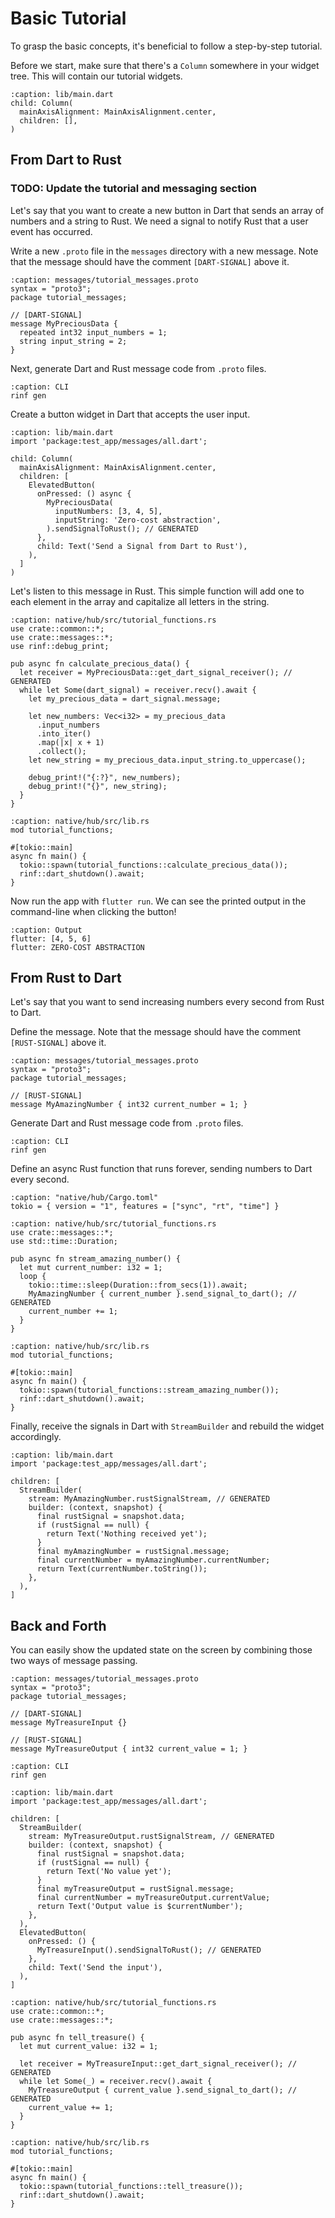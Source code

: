 # Basic Tutorial

To grasp the basic concepts, it's beneficial to follow a step-by-step tutorial.

Before we start, make sure that there's a `Column` somewhere in your widget tree. This will contain our tutorial widgets.

```{code-block} dart
:caption: lib/main.dart
child: Column(
  mainAxisAlignment: MainAxisAlignment.center,
  children: [],
)
```

## From Dart to Rust

### TODO: Update the tutorial and messaging section

Let's say that you want to create a new button in Dart that sends an array of numbers and a string to Rust. We need a signal to notify Rust that a user event has occurred.

Write a new `.proto` file in the `messages` directory with a new message. Note that the message should have the comment `[DART-SIGNAL]` above it.

```{code-block} proto
:caption: messages/tutorial_messages.proto
syntax = "proto3";
package tutorial_messages;

// [DART-SIGNAL]
message MyPreciousData {
  repeated int32 input_numbers = 1;
  string input_string = 2;
}
```

Next, generate Dart and Rust message code from `.proto` files.

```{code-block} shell
:caption: CLI
rinf gen
```

Create a button widget in Dart that accepts the user input.

```{code-block} dart
:caption: lib/main.dart
import 'package:test_app/messages/all.dart';

child: Column(
  mainAxisAlignment: MainAxisAlignment.center,
  children: [
    ElevatedButton(
      onPressed: () async {
        MyPreciousData(
          inputNumbers: [3, 4, 5],
          inputString: 'Zero-cost abstraction',
        ).sendSignalToRust(); // GENERATED
      },
      child: Text('Send a Signal from Dart to Rust'),
    ),
  ]
)
```

Let's listen to this message in Rust. This simple function will add one to each element in the array and capitalize all letters in the string.

```{code-block} rust
:caption: native/hub/src/tutorial_functions.rs
use crate::common::*;
use crate::messages::*;
use rinf::debug_print;

pub async fn calculate_precious_data() {
  let receiver = MyPreciousData::get_dart_signal_receiver(); // GENERATED
  while let Some(dart_signal) = receiver.recv().await {
    let my_precious_data = dart_signal.message;

    let new_numbers: Vec<i32> = my_precious_data
      .input_numbers
      .into_iter()
      .map(|x| x + 1)
      .collect();
    let new_string = my_precious_data.input_string.to_uppercase();

    debug_print!("{:?}", new_numbers);
    debug_print!("{}", new_string);
  }
}
```

```{code-block} rust
:caption: native/hub/src/lib.rs
mod tutorial_functions;

#[tokio::main]
async fn main() {
  tokio::spawn(tutorial_functions::calculate_precious_data());
  rinf::dart_shutdown().await;
}
```

Now run the app with `flutter run`. We can see the printed output in the command-line when clicking the button!

```{code-block} none
:caption: Output
flutter: [4, 5, 6]
flutter: ZERO-COST ABSTRACTION
```

## From Rust to Dart

Let's say that you want to send increasing numbers every second from Rust to Dart.

Define the message. Note that the message should have the comment `[RUST-SIGNAL]` above it.

```{code-block} proto
:caption: messages/tutorial_messages.proto
syntax = "proto3";
package tutorial_messages;

// [RUST-SIGNAL]
message MyAmazingNumber { int32 current_number = 1; }
```

Generate Dart and Rust message code from `.proto` files.

```{code-block} shell
:caption: CLI
rinf gen
```

Define an async Rust function that runs forever, sending numbers to Dart every second.

```{code-block} toml
:caption: "native/hub/Cargo.toml"
tokio = { version = "1", features = ["sync", "rt", "time"] }
```

```{code-block} rust
:caption: native/hub/src/tutorial_functions.rs
use crate::messages::*;
use std::time::Duration;

pub async fn stream_amazing_number() {
  let mut current_number: i32 = 1;
  loop {
    tokio::time::sleep(Duration::from_secs(1)).await;
    MyAmazingNumber { current_number }.send_signal_to_dart(); // GENERATED
    current_number += 1;
  }
}
```

```{code-block} rust
:caption: native/hub/src/lib.rs
mod tutorial_functions;

#[tokio::main]
async fn main() {
  tokio::spawn(tutorial_functions::stream_amazing_number());
  rinf::dart_shutdown().await;
}
```

Finally, receive the signals in Dart with `StreamBuilder` and rebuild the widget accordingly.

```{code-block} dart
:caption: lib/main.dart
import 'package:test_app/messages/all.dart';

children: [
  StreamBuilder(
    stream: MyAmazingNumber.rustSignalStream, // GENERATED
    builder: (context, snapshot) {
      final rustSignal = snapshot.data;
      if (rustSignal == null) {
        return Text('Nothing received yet');
      }
      final myAmazingNumber = rustSignal.message;
      final currentNumber = myAmazingNumber.currentNumber;
      return Text(currentNumber.toString());
    },
  ),
]
```

## Back and Forth

You can easily show the updated state on the screen by combining those two ways of message passing.

```{code-block} proto
:caption: messages/tutorial_messages.proto
syntax = "proto3";
package tutorial_messages;

// [DART-SIGNAL]
message MyTreasureInput {}

// [RUST-SIGNAL]
message MyTreasureOutput { int32 current_value = 1; }
```

```{code-block} shell
:caption: CLI
rinf gen
```

```{code-block} dart
:caption: lib/main.dart
import 'package:test_app/messages/all.dart';

children: [
  StreamBuilder(
    stream: MyTreasureOutput.rustSignalStream, // GENERATED
    builder: (context, snapshot) {
      final rustSignal = snapshot.data;
      if (rustSignal == null) {
        return Text('No value yet');
      }
      final myTreasureOutput = rustSignal.message;
      final currentNumber = myTreasureOutput.currentValue;
      return Text('Output value is $currentNumber');
    },
  ),
  ElevatedButton(
    onPressed: () {
      MyTreasureInput().sendSignalToRust(); // GENERATED
    },
    child: Text('Send the input'),
  ),
]
```

```{code-block} rust
:caption: native/hub/src/tutorial_functions.rs
use crate::common::*;
use crate::messages::*;

pub async fn tell_treasure() {
  let mut current_value: i32 = 1;

  let receiver = MyTreasureInput::get_dart_signal_receiver(); // GENERATED
  while let Some(_) = receiver.recv().await {
    MyTreasureOutput { current_value }.send_signal_to_dart(); // GENERATED
    current_value += 1;
  }
}
```

```{code-block} rust
:caption: native/hub/src/lib.rs
mod tutorial_functions;

#[tokio::main]
async fn main() {
  tokio::spawn(tutorial_functions::tell_treasure());
  rinf::dart_shutdown().await;
}
```
